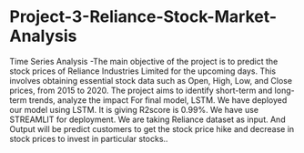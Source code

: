 # Project-3-Reliance-Stock-Market-Analysis
Time Series Analysis -The main objective of the project is to predict the stock prices of Reliance Industries Limited for the upcoming days. This involves obtaining essential stock data such as Open, High, Low, and Close prices, from 2015 to 2020. The project aims to identify short-term and long-term trends, analyze the impact 
For final model, LSTM.
We have deployed our model using LSTM.
It is giving R2score is 0.99%.
We have use STREAMLIT for deployment.
We are taking Reliance dataset as input.
And Output will be predict customers to get the stock price hike and decrease in stock prices to invest in particular stocks..
